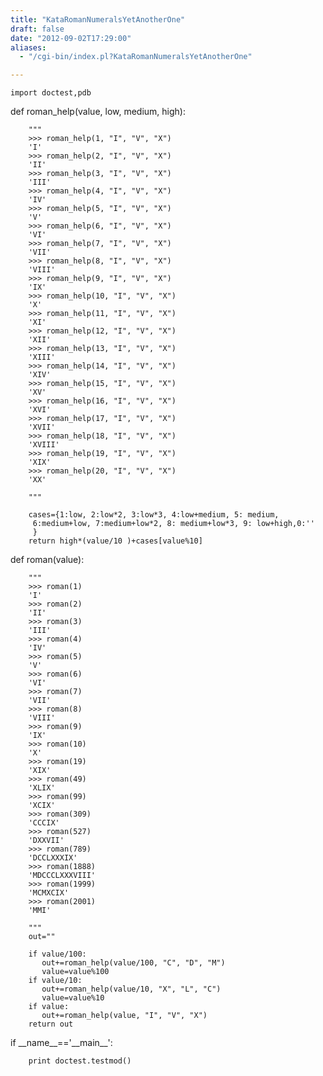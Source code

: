 ```yaml
---
title: "KataRomanNumeralsYetAnotherOne"
draft: false
date: "2012-09-02T17:29:00"
aliases:
  - "/cgi-bin/index.pl?KataRomanNumeralsYetAnotherOne"

---
```

    import doctest,pdb

def roman\_help(value, low, medium, high):

        """
        >>> roman_help(1, "I", "V", "X")
        'I'
        >>> roman_help(2, "I", "V", "X")
        'II'
        >>> roman_help(3, "I", "V", "X")
        'III'
        >>> roman_help(4, "I", "V", "X")
        'IV'
        >>> roman_help(5, "I", "V", "X")
        'V'
        >>> roman_help(6, "I", "V", "X")
        'VI'
        >>> roman_help(7, "I", "V", "X")
        'VII'
        >>> roman_help(8, "I", "V", "X")
        'VIII'
        >>> roman_help(9, "I", "V", "X")
        'IX'
        >>> roman_help(10, "I", "V", "X")
        'X'
        >>> roman_help(11, "I", "V", "X")
        'XI'
        >>> roman_help(12, "I", "V", "X")
        'XII'
        >>> roman_help(13, "I", "V", "X")
        'XIII'
        >>> roman_help(14, "I", "V", "X")
        'XIV'
        >>> roman_help(15, "I", "V", "X")
        'XV'
        >>> roman_help(16, "I", "V", "X")
        'XVI'
        >>> roman_help(17, "I", "V", "X")
        'XVII'
        >>> roman_help(18, "I", "V", "X")
        'XVIII'
        >>> roman_help(19, "I", "V", "X")
        'XIX'
        >>> roman_help(20, "I", "V", "X")
        'XX'

        """

        cases={1:low, 2:low*2, 3:low*3, 4:low+medium, 5: medium,
         6:medium+low, 7:medium+low*2, 8: medium+low*3, 9: low+high,0:''
         }
        return high*(value/10 )+cases[value%10]

def roman(value):

        """
        >>> roman(1)
        'I'
        >>> roman(2)
        'II'
        >>> roman(3)
        'III'
        >>> roman(4)
        'IV'
        >>> roman(5)
        'V'
        >>> roman(6)
        'VI'
        >>> roman(7)
        'VII'
        >>> roman(8)
        'VIII'
        >>> roman(9)
        'IX'
        >>> roman(10)
        'X'
        >>> roman(19)
        'XIX'
        >>> roman(49)
        'XLIX'
        >>> roman(99)
        'XCIX'
        >>> roman(309)
        'CCCIX'
        >>> roman(527)
        'DXXVII'
        >>> roman(789)
        'DCCLXXXIX'
        >>> roman(1888)
        'MDCCCLXXXVIII'
        >>> roman(1999)
        'MCMXCIX'
        >>> roman(2001)
        'MMI'

        """
        out=""

        if value/100:
           out+=roman_help(value/100, "C", "D", "M")
           value=value%100
        if value/10:
           out+=roman_help(value/10, "X", "L", "C")
           value=value%10
        if value:
           out+=roman_help(value, "I", "V", "X")
        return out

if \_\_name\_\_=='\_\_main\_\_':

        print doctest.testmod()


